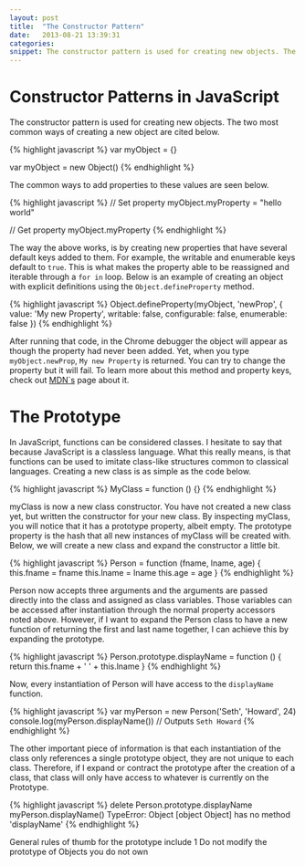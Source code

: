 ```yaml
---
layout: post
title:  "The Constructor Pattern"
date:   2013-08-21 13:39:31
categories: 
snippet: The constructor pattern is used for creating new objects. The two most common ways of creating a new object are cited below...
---
```


Constructor Patterns in JavaScript
==================================

The constructor pattern is used for creating new objects. The two most common ways
of creating a new object are cited below.

{% highlight javascript %}
var myObject = {}

var myObject = new Object()
{% endhighlight %}

The common ways to add properties to these values are seen below.

{% highlight javascript %}
// Set property
myObject.myProperty = "hello world"

// Get property
myObject.myProperty
{% endhighlight %}

The way the above works, is by creating new properties that have several default
keys added to them. For example, the writable and enumerable keys default
to `true`. This is what makes the property able to be reassigned and iterable through
a `for in` loop. Below is an example of creating an object with explicit definitions
using the `Object.defineProperty` method.

{% highlight javascript %}
Object.defineProperty(myObject, 'newProp', {
	value: 'My new Property',
	writable: false,
	configurable: false,
	enumerable: false
})
{% endhighlight %}

After running that code, in the Chrome debugger the object will appear as though the
property had never been added. Yet, when you type `myObject.newProp`, `My new Property` is
returned. You can try to change the property but it will fail. To learn more about this
method and property keys, check out [MDN`s](https://developer.mozilla.org/en-US/docs/Web/JavaScript/Reference/Global_Objects/Object/defineProperty)
page about it.

The Prototype
=============

In JavaScript, functions can be considered classes. I hesitate to say that because JavaScript is
a classless language. What this really means, is that functions can be used to imitate class-like
structures common to classical languages. Creating a new class is as simple as the code below.

{% highlight javascript %}
MyClass = function () {}
{% endhighlight %}

myClass is now a new class constructor. You have not created a new class yet, but written the constructor
for your new class. By inspecting myClass, you will notice that it has a prototype property, albeit empty.
The prototype property is the hash that all new instances of myClass will be created with. Below,
we will create a new class and expand the constructor a little bit.

{% highlight javascript %}
Person = function (fname, lname, age) {
	this.fname = fname
	this.lname = lname
	this.age = age
}
{% endhighlight %}

Person now accepts three arguments and the arguments are passed directly into the class and assigned as class
variables. Those variables can be accessed after instantiation through the normal property accessors noted above.
However, if I want to expand the Person class to have a new function of returning the first and last name together,
I can achieve this by expanding the prototype.

{% highlight javascript %}
Person.prototype.displayName = function () {
	return this.fname + ' ' + this.lname
}
{% endhighlight %}

Now, every instantiation of Person will have access to the `displayName` function.

{% highlight javascript %}
var myPerson = new Person('Seth', 'Howard', 24)
console.log(myPerson.displayName())
// Outputs `Seth Howard`
{% endhighlight %}

The other important piece of information is that each instantiation of the class only references a single prototype
object, they are not unique to each class. Therefore, if I expand or contract the prototype after the creation of a
class, that class will only have access to whatever is currently on the Prototype.

{% highlight javascript %}
delete Person.prototype.displayName
myPerson.displayName()
TypeError: Object [object Object] has no method 'displayName'
{% endhighlight %}

General rules of thumb for the prototype include
1 Do not modify the prototype of Objects you do not own







